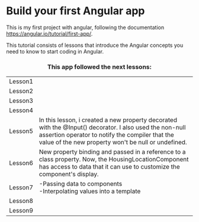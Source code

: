 
<h1>Build your first Angular app</h1>

This is my first project with angular, following the documentation https://angular.io/tutorial/first-app/.

This tutorial consists of lessons that introduce the Angular concepts you need to know to start coding in Angular.

<h3 align="center">This app followed the next lessons:</h3>
<table align="center">
  <tr>
    <td>Lesson1</td>
    <td></td>
  </tr>
  <tr>
    <td>Lesson2</td>
  </tr>
  <tr>
    <td>Lesson3</td>
  </tr>
  <tr>
    <td>Lesson4</td>
  </tr>
  <tr>
    <td>Lesson5</td>
    <td>In this lesson, i created a new property decorated with the @Input() decorator. I also used the non-null assertion operator to notify the compiler that the value of the new property won't be null or undefined.</td>
  </tr>
  <tr>
    <td>Lesson6</td>
    <td>New property binding and passed in a reference to a class property. Now, the HousingLocationComponent has access to data that it can use to customize the component's display.</td>
  </tr>
  <tr>
    <td>Lesson7</td>
    <td> 
      -Passing data to components</br>
      -Interpolating values into a template 
   </td>
  </tr>
  <tr>
    <td>Lesson8</td>
  </tr>
  <tr>
    <td>Lesson9</td>
  </tr>
</table>



